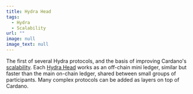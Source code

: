 ```yaml
---
title: Hydra Head
tags:
  - Hydra
  - Scalability
url: ""
image: null
image_text: null
---
```


The first of several Hydra protocols, and the basis of improving Cardano's [scalability](https://www.essentialcardano.io/glossary/scalability). Each [Hydra Head](https://iohk.io/en/blog/posts/2022/02/03/implementing-hydra-heads-the-first-step-towards-the-full-hydra-vision/) works as an off-chain mini ledger, similar but faster than the main on-chain ledger, shared between small groups of participants. Many complex protocols can be added as layers on top of Cardano.
